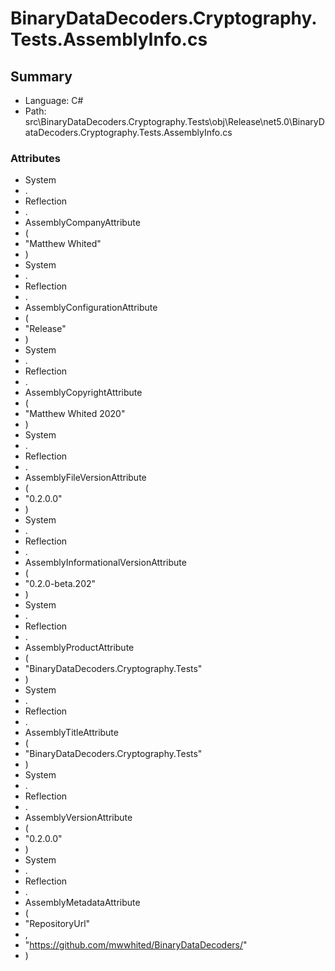 ﻿# BinaryDataDecoders.Cryptography.Tests.AssemblyInfo.cs

## Summary

* Language: C#
* Path: src\BinaryDataDecoders.Cryptography.Tests\obj\Release\net5.0\BinaryDataDecoders.Cryptography.Tests.AssemblyInfo.cs

### Attributes

 - System
 - .
 - Reflection
 - .
 - AssemblyCompanyAttribute
 - (
 - "Matthew Whited"
 - )
 - System
 - .
 - Reflection
 - .
 - AssemblyConfigurationAttribute
 - (
 - "Release"
 - )
 - System
 - .
 - Reflection
 - .
 - AssemblyCopyrightAttribute
 - (
 - "Matthew Whited 2020"
 - )
 - System
 - .
 - Reflection
 - .
 - AssemblyFileVersionAttribute
 - (
 - "0.2.0.0"
 - )
 - System
 - .
 - Reflection
 - .
 - AssemblyInformationalVersionAttribute
 - (
 - "0.2.0-beta.202"
 - )
 - System
 - .
 - Reflection
 - .
 - AssemblyProductAttribute
 - (
 - "BinaryDataDecoders.Cryptography.Tests"
 - )
 - System
 - .
 - Reflection
 - .
 - AssemblyTitleAttribute
 - (
 - "BinaryDataDecoders.Cryptography.Tests"
 - )
 - System
 - .
 - Reflection
 - .
 - AssemblyVersionAttribute
 - (
 - "0.2.0.0"
 - )
 - System
 - .
 - Reflection
 - .
 - AssemblyMetadataAttribute
 - (
 - "RepositoryUrl"
 - ,
 - "https://github.com/mwwhited/BinaryDataDecoders/"
 - )

